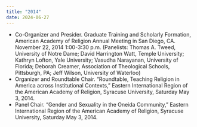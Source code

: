```yaml
---
title: "2014"
date: 2024-06-27
---
```

- Co-Organizer and Presider. Graduate Training and Scholarly Formation, American Academy of Religion Annual Meeting in San Diego, CA. November 22, 2014 1:00-3:30 p.m.  (Panelists: Thomas A. Tweed, University of Notre Dame; David Harrington Watt, Temple University; Kathryn Lofton, Yale University; Vasudha Narayanan, University of Florida; Deborah Creamer, Association of Theological Schools, Pittsburgh, PA; Jeff Wilson, University of Waterloo)
- Organizer and Roundtable Chair. “Roundtable, Teaching Religion in America across Institutional Contexts,” Eastern International Region of the American Academy of Religion, Syracuse University, Saturday May 3, 2014.
- Panel Chair. “Gender and Sexuality in the Oneida Community,” Eastern International Region of the American Academy of Religion, Syracuse University, Saturday May 3, 2014.

